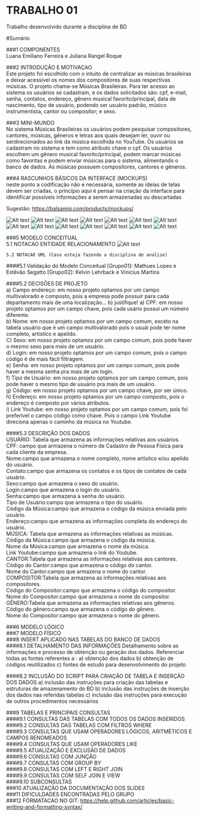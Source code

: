 # TRABALHO 01
Trabalho desenvolvido durante a disciplina de BD

#Sumário

###1	COMPONENTES<br>
Luana Emiliano Ferreira e Juliana Rangel Roque<br>

###2	INTRODUÇÃO E MOTIVAÇAO<br>
Este projeto foi escolhido com o intuito de centralizar as músicas brasileiras e deixar acessível os nomes dos compositores de suas respectivas músicas. O projeto chama-se Músicas Brasileiras. Para ter acesso ao sistema os usuários se cadastram, e os dados solicitados são: cpf, e-mail, senha, contatos, endereço, gênero musical favorito/principal, data de nascimento, tipo de usuário, podendo ser usuário padrão, músico instrumentista, cantor ou compositor; e sexo.  <br>

###3	MINI-MUNDO<br>
No sistema Músicas Brasileiras os usuários podem pesquisar compositores, cantores, músicas, gêneros e letras aos quais desejam ler, ouvir ou serdirecionados ao link da música escolhida no YouTube. Os usuários se cadastram no sistema e tem como atributo chave o cpf. Os usuários escolhem um gênero musical favorito/principal, podem marcar músicas como favoritas e podem enviar músicas para o sistema, alimentando o banco de dados. As músicas possuem compositores, cantores e gêneros. <br>

###4	RASCUNHOS BÁSICOS DA INTERFACE (MOCKUPS)<br>
neste ponto a codificação não e necessária, somente as ideias de telas devem ser criadas, o princípio aqui é pensar na criação da interface para identificar possíveis informações a serem armazenadas ou descartadas <br>

Sugestão: https://balsamiq.com/products/mockups/<br>

![Alt text](https://github.com/LuanaEJuliana/Trabalho01/blob/master/1.png?raw=true "Title")
![Alt text](https://github.com/LuanaEJuliana/Trabalho01/blob/master/2.png?raw=true "Title")
![Alt text](https://github.com/LuanaEJuliana/Trabalho01/blob/master/3.png?raw=true "Title")
![Alt text](https://github.com/LuanaEJuliana/Trabalho01/blob/master/4.png?raw=true "Title")
![Alt text](https://github.com/LuanaEJuliana/Trabalho01/blob/master/5.png?raw=true "Title")
![Alt text](https://github.com/LuanaEJuliana/Trabalho01/blob/master/6.png?raw=true "Title")
![Alt text](https://github.com/LuanaEJuliana/Trabalho01/blob/master/7.png?raw=true "Title")
![Alt text](https://github.com/LuanaEJuliana/Trabalho01/blob/master/8.png?raw=true "Title")
![Alt text](https://github.com/LuanaEJuliana/Trabalho01/blob/master/9.png?raw=true "Title")
![Alt text](https://github.com/LuanaEJuliana/Trabalho01/blob/master/10.png?raw=true "Title")
![Alt text](https://github.com/LuanaEJuliana/Trabalho01/blob/master/11.png?raw=true "Title")
![Alt text](https://github.com/LuanaEJuliana/Trabalho01/blob/master/12.png?raw=true "Title")
![Alt text](https://github.com/LuanaEJuliana/Trabalho01/blob/master/13.png?raw=true "Title")
![Alt text](https://github.com/LuanaEJuliana/Trabalho01/blob/master/14.png?raw=true "Title")


###5	MODELO CONCEITUAL<br>
    5.1 NOTACAO ENTIDADE RELACIONAMENTO
![Alt text](https://github.com/LuanaEJuliana/Trabalho01/blob/master/conceitual%20imagem.jpg?raw=true "Modelo Conceitual")
    
    5.2 NOTACAO UML (Caso esteja fazendo a disciplina de analise)

####5.1 Validação do Modelo Conceitual
    [Grupo01]: Mathues Lopes e Estêvão Segatto
    [Grupo02]: Kelvin Lehrback e Vinicius Martins

####5.2 DECISÕES DE PROJETO   
    a) Campo endereço: em nosso projeto optamos por um campo multivalorado e composto, pois a empresa 
    pode possuir para cada departamento mais de uma localização... 
    b) justifique!
    a) CPF: em nosso projeto optamos por um campo chave, pois cada usário possui um número diferente.<br>
    b) Nome: em nosso projeto optamos por um campo comum, exceto na tabela usuário que é um campo multivalorado pois o usuái pode ter nome completo, artistíco e apelido.<br> 
    C) Sexo: em nosso projeto optamos por um campo comum, pois pode haver o mesmo sexo para mais de um usuário.<br>
    d) Login: em nosso projeto optamos por um campo comum, pois o campo código é de mais fácil filtragem.<br>
    e) Senha: em nosso projeto optamos por um campo comum, pois pode haver a mesma senha pra mais de um login.<br>
    f) Tipo de Usuário: em nosso projeto optamos por um campo comum, pois pode haver o mesmo tipo de usuário pra mais de um usuário.<br>
    g) Código: em nosso projeto optamos por um campo chave, por ser único.<br>
    h) Endereço: em nosso projeto optamos por um campo composto, pois o endereço é composto por vários atributos.<br>
    i) Link Youtube: em nosso projeto optamos por um campo comum, pois foi preferível o campo código como chave. Pois o campo Link Youtube direciona apenas o caminho da música no Youtube.<br>


####5.3 DESCRIÇÃO DOS DADOS     
    USUÁRIO: Tabela que armazena as informações relativas aos usuários.<br>
        CPF: campo que armazena o número de Cadastro de Pessoa Física para cada cliente da empresa.<br>
        Nome:campo que armazena o nome completo, nome artísitco e/ou apelido do usuário.<br>
        Contato:campo que armazena os contatos e os tipos de contatos de cada usuário.<br>
        Sexo:campo que armazena o sexo do usuário.<br>
        Login:campo que armazena o login do usuário.<br>
        Senha:campo que armazena a senha do usuário.<br>
        Tipo de Usuário:campo que armazena o tipo do usuário.<br>
        Código da Música:campo que armazena o código da música enviada pelo usuário.<br>
        Endereço:campo que armazena as informações completa do endereço do usuário.<br>
    MÚSICA: Tabela que armazena as informações relativas as músicas.<br>
        Código da Música:campo que armazena o código da música.<br>
        Nome da Música:campo que armazena o nome da música.<br>
        Link Youtube:campo que armazena o link do Youtube.<br>
    CANTOR:Tabela que armazena as informações relativas aos cantores.<br>
        Código do Cantor:campo que armazena o código do cantor.<br>
        Nome do Cantor:campo que armazena o nome do cantor.<br>
    COMPOSITOR:Tabela que armazena as informações relativas aos compositores.<br>
        Código do Compositor:campo que armazena o código do compositor.<br>
        Nome do Compositor:campo que armazena o nome do compositor.<br>
    GÊNERO:Tabela que armazena as informações relativas aos gêneros.<br>
        Código do gênero:campo que armazena o código do gênero.<br>
        Nome do Compositor:campo que armazena o nome do gênero.<br>



###6	MODELO LÓGICO<br>
###7	MODELO FÍSICO<br>
###8	INSERT APLICADO NAS TABELAS DO BANCO DE DADOS<br>
####8.1 DETALHAMENTO DAS INFORMAÇÕES
        Detalhamento sobre as informações e processo de obtenção ou geração dos dados.
        Referenciar todas as fontes referentes a :
        a) obtenção dos dados
        b) obtenção de códigos reutilizados
        c) fontes de estudo para desenvolvimento do projeto
        
####8.2 INCLUSÃO DO SCRIPT PARA CRIAÇÃO DE TABELA E INSERÇÃO DOS DADOS
        a) inclusão das instruções para criação das tabelas e estruturas de amazenamento do BD
        b) inclusão das instruções de inserção dos dados nas referidas tabelas
        c) inclusão das instruções para execução de outros procedimentos necessários

###9	TABELAS E PRINCIPAIS CONSULTAS<br>
####9.1	CONSULTAS DAS TABELAS COM TODOS OS DADOS INSERIDOS<br>
####9.2	CONSULTAS DAS TABELAS COM FILTROS WHERE<br>
####9.3	CONSULTAS QUE USAM OPERADORES LÓGICOS, ARITMÉTICOS E CAMPOS RENOMEADOS<br>
####9.4	CONSULTAS QUE USAM OPERADORES LIKE<br>
####9.5	ATUALIZAÇÃO E EXCLUSÃO DE DADOS<br>
####9.6	CONSULTAS COM JUNÇÃO<br>
####9.7	CONSULTAS COM GROUP BY<br>
####9.8	CONSULTAS COM LEFT E RIGHT JOIN<br>
####9.9	CONSULTAS COM SELF JOIN E VIEW<br>
####9.10	SUBCONSULTAS<br>
###10	ATUALIZAÇÃO DA DOCUMENTAÇÃO DOS SLIDES<br>
###11	DIFICULDADES ENCONTRADAS PELO GRUPO<br>
###12  FORMATACAO NO GIT: https://help.github.com/articles/basic-writing-and-formatting-syntax/




